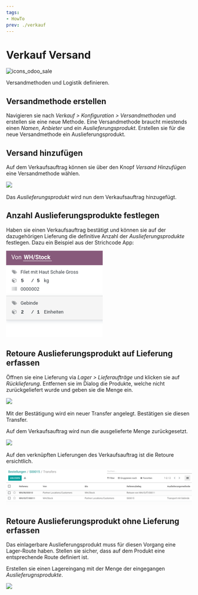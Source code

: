 ```yaml
---
tags:
- HowTo
prev: ./verkauf
---
```

# Verkauf Versand
![icons_odoo_sale](assets/icons_odoo_sale.png)

Versandmethoden und Logistik definieren.

## Versandmethode erstellen

Navigieren sie nach *Verkauf > Konfiguration > Versandmethoden* und erstellen sie eine neue Methode. Eine Versandmethode braucht miestends einen *Namen*, *Anbieter* und ein *Auslieferungsprodukt*. Erstellen sie für die neue Versandmethode ein Auslieferungsprodukt.

## Versand hinzufügen

Auf dem Verkaufsauftrag können sie über den Knopf *Versand Hinzufügen* eine Versandmethode wählen.

![](assets/Verkauf%20Versand%20Versandmethode%20hinzufügen.png)

Das *Auslieferungsprodukt* wird nun dem Verkaufsauftrag hinzugefügt.

## Anzahl Auslieferungsprodukte festlegen

Haben sie einen Verkaufsauftrag bestätigt und können sie auf der dazugehörigen Lieferung die definitive Anzahl der *Auslieferungsprodukte* festlegen. Dazu ein Beispiel aus der Strichcode App:

![](assets/Verkauf%20Versand%20Anzahl%20Auslieferungsprodukte%20festlegen.png)
## Retoure Auslieferungsprodukt auf Lieferung erfassen

Öffnen sie eine Lieferung via *Lager > Lieferaufträge* und klicken sie auf *Rücklieferung*. Entfernen sie im Dialog die Produkte, welche nicht zurückgeliefert wurde und geben sie die Menge ein.

![](assets/Verkauf%20Versand%20Rücklieferung.png)

Mit der Bestätigung wird ein neuer Transfer angelegt. Bestätigen sie diesen Transfer.

Auf dem Verkaufsauftrag wird nun die ausgelieferte Menge zurückgesetzt.

![](assets/Verkauf%20Versand%20Ausgeliefert%20zurückgesetzt.png)

Auf den verknüpften Lieferungen des Verkaufsauftrag ist die Retoure ersichtlich.

![](assets/Verkauf%20Versand%20Transfers%20mit%20Retoure.png)

## Retoure Auslieferungsprodukt ohne Lieferung erfassen

Das einlagerbare Auslieferungsprodukt muss für diesen Vorgang eine Lager-Route haben. Stellen sie sicher, dass auf dem Produkt eine entsprechende Route definiert ist.

Erstellen sie einen Lagereingang mit der Menge der eingegangen *Auslieferugnsprodukte*.

![](assets/Verkauf%20Versand%20Rückgabe%20Auslieferungsprodukt%20erfassen.png)